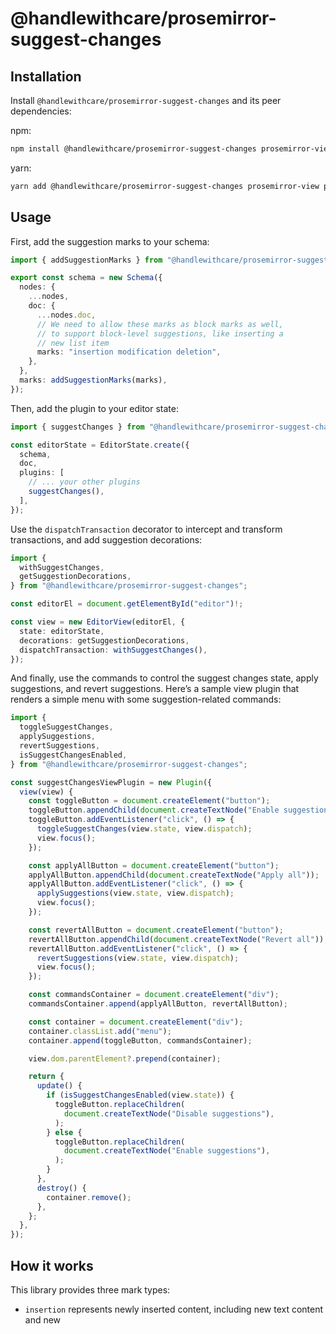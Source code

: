 # @handlewithcare/prosemirror-suggest-changes

## Installation

Install `@handlewithcare/prosemirror-suggest-changes` and its peer dependencies:

npm:

```sh
npm install @handlewithcare/prosemirror-suggest-changes prosemirror-view prosemirror-transform prosemirror-state prosemirror-model
```

yarn:

```sh
yarn add @handlewithcare/prosemirror-suggest-changes prosemirror-view prosemirror-transform prosemirror-state prosemirror-model
```

## Usage

First, add the suggestion marks to your schema:

```ts
import { addSuggestionMarks } from "@handlewithcare/prosemirror-suggest-changes";

export const schema = new Schema({
  nodes: {
    ...nodes,
    doc: {
      ...nodes.doc,
      // We need to allow these marks as block marks as well,
      // to support block-level suggestions, like inserting a
      // new list item
      marks: "insertion modification deletion",
    },
  },
  marks: addSuggestionMarks(marks),
});
```

Then, add the plugin to your editor state:

```ts
import { suggestChanges } from "@handlewithcare/prosemirror-suggest-changes";

const editorState = EditorState.create({
  schema,
  doc,
  plugins: [
    // ... your other plugins
    suggestChanges(),
  ],
});
```

Use the `dispatchTransaction` decorator to intercept and transform transactions,
and add suggestion decorations:

```ts
import {
  withSuggestChanges,
  getSuggestionDecorations,
} from "@handlewithcare/prosemirror-suggest-changes";

const editorEl = document.getElementById("editor")!;

const view = new EditorView(editorEl, {
  state: editorState,
  decorations: getSuggestionDecorations,
  dispatchTransaction: withSuggestChanges(),
});
```

And finally, use the commands to control the suggest changes state, apply
suggestions, and revert suggestions. Here’s a sample view plugin that renders a
simple menu with some suggestion-related commands:

```ts
import {
  toggleSuggestChanges,
  applySuggestions,
  revertSuggestions,
  isSuggestChangesEnabled,
} from "@handlewithcare/prosemirror-suggest-changes";

const suggestChangesViewPlugin = new Plugin({
  view(view) {
    const toggleButton = document.createElement("button");
    toggleButton.appendChild(document.createTextNode("Enable suggestions"));
    toggleButton.addEventListener("click", () => {
      toggleSuggestChanges(view.state, view.dispatch);
      view.focus();
    });

    const applyAllButton = document.createElement("button");
    applyAllButton.appendChild(document.createTextNode("Apply all"));
    applyAllButton.addEventListener("click", () => {
      applySuggestions(view.state, view.dispatch);
      view.focus();
    });

    const revertAllButton = document.createElement("button");
    revertAllButton.appendChild(document.createTextNode("Revert all"));
    revertAllButton.addEventListener("click", () => {
      revertSuggestions(view.state, view.dispatch);
      view.focus();
    });

    const commandsContainer = document.createElement("div");
    commandsContainer.append(applyAllButton, revertAllButton);

    const container = document.createElement("div");
    container.classList.add("menu");
    container.append(toggleButton, commandsContainer);

    view.dom.parentElement?.prepend(container);

    return {
      update() {
        if (isSuggestChangesEnabled(view.state)) {
          toggleButton.replaceChildren(
            document.createTextNode("Disable suggestions"),
          );
        } else {
          toggleButton.replaceChildren(
            document.createTextNode("Enable suggestions"),
          );
        }
      },
      destroy() {
        container.remove();
      },
    };
  },
});
```

## How it works

This library provides three mark types:

- `insertion` represents newly inserted content, including new text content and
  new
